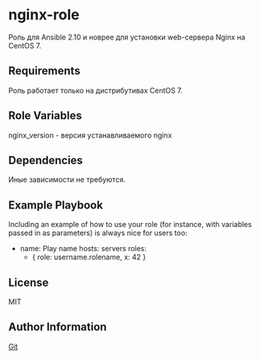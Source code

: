 nginx-role
=========

Роль для Ansible 2.10 и новрее для установки web-сервера Nginx на CentOS 7. 

Requirements
------------

Роль работает только на дистрибутивах CentOS 7.

Role Variables
--------------

nginx_version - версия устанавливаемого nginx

Dependencies
------------

Иные зависимости не требуются. 

Example Playbook
----------------

Including an example of how to use your role (for instance, with variables passed in as parameters) is always nice for users too:

  - name: Play name 
    hosts: servers
    roles:
      - { role: username.rolename, x: 42 }

License
-------

MIT

Author Information
------------------

[Git](https://github.com/zMaAlz/nginx-role)
